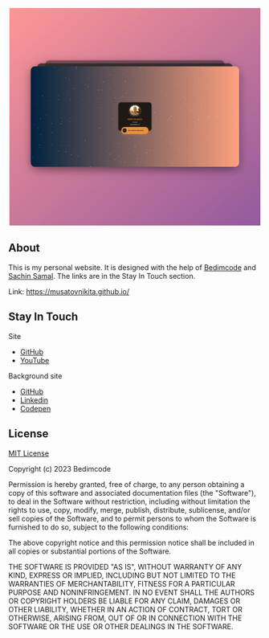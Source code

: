 <p align="center"><img width="500" src="https://github.com/musatovnikita/musatovnikita.github.io/raw/master/site-screenshot.jpg" alt="Site screenshot"></a></p>

## About

This is my personal website. It is designed with the help of [Bedimcode](https://github.com/bedimcode) and [Sachin Samal](https://github.com/Sacsam005). The links are in the Stay In Touch section.

Link: https://musatovnikita.github.io/

## Stay In Touch

Site
- [GitHub](https://github.com/bedimcode)
- [YouTube](http://youtube.com/@Bedimcode)
  
Background site

- [GitHub](https://github.com/Sacsam005)
- [Linkedin](https://www.linkedin.com/in/sachin-samal005/)
- [Codepen](https://codepen.io/sacsam005/pen/BaJmaXy)

## License

[MIT License](https://opensource.org/license/mit/)

Copyright (c) 2023 Bedimcode

Permission is hereby granted, free of charge, to any person obtaining a copy
of this software and associated documentation files (the "Software"), to deal
in the Software without restriction, including without limitation the rights
to use, copy, modify, merge, publish, distribute, sublicense, and/or sell
copies of the Software, and to permit persons to whom the Software is
furnished to do so, subject to the following conditions:

The above copyright notice and this permission notice shall be included in all
copies or substantial portions of the Software.

THE SOFTWARE IS PROVIDED "AS IS", WITHOUT WARRANTY OF ANY KIND, EXPRESS OR
IMPLIED, INCLUDING BUT NOT LIMITED TO THE WARRANTIES OF MERCHANTABILITY,
FITNESS FOR A PARTICULAR PURPOSE AND NONINFRINGEMENT. IN NO EVENT SHALL THE
AUTHORS OR COPYRIGHT HOLDERS BE LIABLE FOR ANY CLAIM, DAMAGES OR OTHER
LIABILITY, WHETHER IN AN ACTION OF CONTRACT, TORT OR OTHERWISE, ARISING FROM,
OUT OF OR IN CONNECTION WITH THE SOFTWARE OR THE USE OR OTHER DEALINGS IN THE
SOFTWARE.
